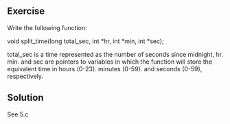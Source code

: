 ## Exercise
Write the following function:

void split_time(long total_sec, int *hr, int *min, int *sec);

total_sec is a time represented as the number of seconds since midnight, hr. min. and sec are pointers to variables in which the function will store the equivalent time in hours (0-23). minutes (0-59). and seconds (0-59), respectively.

## Solution
See 5.c
